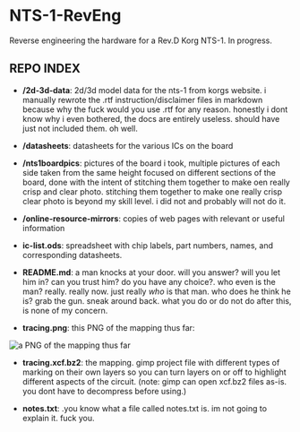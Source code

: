 # NTS-1-RevEng

Reverse engineering the hardware for a Rev.D Korg NTS-1. In progress.

## REPO INDEX

- __/2d-3d-data__: 2d/3d model data for the nts-1 from korgs website. i manually rewrote the .rtf instruction/disclaimer files in markdown because why the fuck would you use .rtf for any reason. honestly i dont know why i even bothered, the docs are entirely useless. should have just not included them. oh well.

- __/datasheets__: datasheets for the various ICs on the board

- __/nts1boardpics__: pictures of the board i took, multiple pictures of each side taken from the same height focused on different sections of the board, done with the intent of stitching them together to make oen really crisp and clear photo. stitching them together to make one really crisp clear photo is beyond my skill level. i did not and probably will not do it.

- __/online-resource-mirrors__: copies of web pages with relevant or useful information

- __ic-list.ods__: spreadsheet with chip labels, part numbers, names, and corresponding datasheets.

- __README.md__: a man knocks at your door. will you answer? will you let him in? can you trust him? do you have any choice?. who even is the man? really. really now. just really *who* is that man. who does he think he is? grab the gun. sneak around back. what you do or do not do after this, is none of my concern.

- __tracing.png__: this PNG of the mapping thus far:

![a PNG of the mapping thus far](tracing.png)

- __tracing.xcf.bz2__: the mapping. gimp project file with different types of marking on their own layers so you can turn layers on or off to highlight different aspects of the circuit. (note: gimp can open xcf.bz2 files as-is. you dont have to decompress before using.)

- __notes.txt__: .you know what a file called notes.txt is. im not going to explain it. fuck you.
